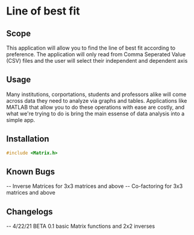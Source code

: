 # Line of best fit 

## Scope

This application will allow you to find the line of best fit according to preference.
The application will only read from Comma Seperated Value (CSV) files and the user will select their
independent and dependent axis

## Usage

Many institutions, corportations, students and professors alike will come across data they need to
analyze via graphs and tables. Applications like MATLAB that allow you to do these operations with ease
are costly, and what we're trying to do is bring the main essense of data analysis into a simple app.

## Installation

```cpp
#include <Matrix.h>

```

## Known Bugs
-- Inverse Matrices for 3x3 matrices and above
-- Co-factoring for 3x3 matrices and above 

## Changelogs
-- 4/22/21 BETA 0.1 basic Matrix functions and 2x2 inverses
